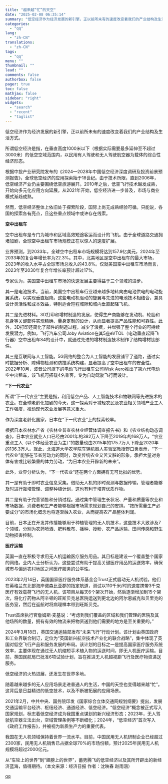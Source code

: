```yaml
---
title: "越来越“忙”的天空"
date: "2025-02-08 06:35:14"
summary: "低空经济作为经济发展的新引擎，正以前所未有的速度改变着我们的产业结构及生活方式。　　所谓低空经济..."
categories:
  - "qq"
lang:
  - "zh-CN"
translations:
  - "zh-CN"
tags:
  - "qq"
menu: ""
thumbnail: ""
lead: ""
comments: false
authorbox: false
pager: true
toc: false
mathjax: false
sidebar: "right"
widgets:
  - "search"
  - "recent"
  - "taglist"
---
```


低空经济作为经济发展的新引擎，正以前所未有的速度改变着我们的产业结构及生活方式。

所谓低空经济是指，在垂直高度1000米以下（根据实际需要最多延伸至不超过3000米）的低空空域范围内，以民用有人驾驶和无人驾驶航空器为载体的综合性经济形态。

根据中投产业研究院发布的《2024—2028年中国低空经济深度调研及投资前景预测报告》，全球低空经济的应用探索始于18世纪。由于技术所限，直到2006年，低空经济产业仍主要围绕低空旅游展开。2010年之后，低空飞行技术越发成熟，开始向多元化应用方向延展。从2021年开始，低空经济进一步普及，市场与商业模式渐趋成熟。

然而，低空经济整体上依旧处于探索阶段，国际上尚无成熟经验可循。只能说，各国的探索各有亮点，且这些重点领域中或许存在线索。

**空中出租车**

空中出租车是专门为城市和区域高效短途客运而设计的飞机。由于全球道路交通拥堵加剧，全球空中出租车市场规模正在以惊人的速度扩展。

业界预测，到2033年，全球空中出租车市场规模将达到157.9亿美元，2024年至2033年的复合年增长率为22.3%。其中，北美地区是空中出租车的最大市场，2023年的收入水平占全球市场总收入的43.8%。仅就美国空中出租车市场而言，2023年至2030年复合年增长率预计超过17%。

专家认为，美国空中出租车市场的快速发展主要得益于三个领域的进步。

其一是电池技术。当前，美国空中出租车行业越来越多地转向由电池供电的电动旋翼系统，以实现垂直起降。这些电动机驱动的旋翼与先进的电池技术相结合，兼具设计灵活性和成本效益，特别适合短程城际和城内垂直起降飞机。

其二是先进材料。3D打印和增材制造的发展，使得生产商能够在发动机、轮胎和机身等关键部件实现精确、量身定制的设计，从而显著提高产品性能和可靠性。此外，3D打印还简化了部件的制造过程，减少了浪费，并增强了整个行业的可持续发展潜力。例如，飞行汽车公司Joby Aviation在其5座eVTOL（电动垂直起降飞行器）空中出租车S4的设计中，就通过先进的增材制造技术制作了结构增材钛部件。

其三是互联网与人工智能。5G网络的整合为人工智能的发展铺平了道路，通过实时数据分析、障碍物检测和防撞系统构建，显著提高了空中出租车的安全性。2022年10月，波音公司旗下的电动飞行出租车公司Wisk Aero推出了第六代电动空中出租车，该飞机可搭载4名乘客，专为自动驾驶飞行而设计。

**“下一代农业”**

所谓“下一代农业”主要是指，利用低空产品、人工智能技术和物联网等先进技术的农业。在全球老龄化加剧的今天，这一探索对于减轻农民及农业相关领域产业工人工作强度，推动现代农业发展等意义重大。

作为深度老龄化国家，日本在“下一代农业”上的探索较早。

根据日本农林水产省《农林业普查农林业经营体调查报告书》和《农业结构动态调查》，日本农业就业人口已经由2001年的382万人下降至2019年的168万人。“农业重点工人（以个体经营农业为主）”的数量也由2015年的175.7万人下降至2020年的136.3万人。就此，北海道大学农学院车辆机器人实验室教授野口勇表示，“下一代农业”能够在节省劳动力的同时，改变传统农业又苦又脏的形象，承担大量对身体有害或比较繁重的体力劳动，“为日本农业开辟新的未来”。

此外，业界分析认为，“下一代农业”还在两个方面拥有无可比拟的优势。

其一是有助于即时农业信息采集。借助无人机的即时观测与数据传输，管理者能够及时进行栽培管理、调整种植计划，这也有利于培育优质作物。

其二是有助于完善销售和分销过程。通过集中管理生长状况、产量和质量等农业和市场数据，消费者和生产者能够根据市场需求规划自己的安排。“按所需量生产必要成分”的市场化概念也将逐渐融入农业，从而提高农产品整体利润。

目前，日本正在开发并传播能够用于种植管理的无人机技术，这些技术大致涉及7个领域，分别为农药喷洒、肥料散布、播种、授粉、农产品运输、田间传感和野生动物损害控制。

**医疗运输**

英国一直在积极寻求用无人机运输医疗服务用品。其目标是建设一个覆盖整个国家的网络。业内人士分析认为，这些尝试有助于提高关键医疗用品的运送效率，确保城市与偏远农村地区之间医疗服务的公平性。

2023年2月14日，英国国家医疗服务体系基金会Trust正式启动无人机试验。他们在英格兰东北部海岸诺森比亚郡的指定航道，测试以110千米/时的速度携带3千克医疗有效载荷飞行的无人机。该项目从每天6个架次开始，然后逐渐增加到15个架次，将化疗药物从阿辛顿的旺斯贝克总医院运送到更北边的阿尔恩威克和贝里克的医务室，然后在返航时将病理样本带到旺斯贝克。

Trust首席执行官詹姆斯·麦基说：“考虑到我们覆盖的区域和我们管理的医院及其他场所的数量，拥有有效的物流来把物资送到他们需要的地方是至关重要的。”

2024年3月18日，英国交通运输部发布“未来飞行”行动计划。该计划由英国政府和工业界联合制订，定位为“英国新兴航空技术产业化的联合战略”，集中体现了英国对低空飞行产品和服务发展的布局。该计划的目标之一是提高国家医疗服务系统效率，主要体现在通过无人机缩短手术植入物的运送时间，即无人机医疗运输。目前，英国民航局已批准6项试验计划，旨在推进无人机超视距飞行及医疗物资递送服务。

低空经济的火热进展，还发生在世界多地。

随着越来越多的无人应用场景走进普通人的生活，中国的天空也变得越来越“忙”。这背后是日益精进的低空技术，以及不断被拓展的应用场景。

2021年2月，中共中央、国务院印发《国家综合立体交通网规划纲要》提出，发展交通运输平台经济、枢纽经济、通道经济、低空经济。“低空经济”概念被正式写入国家规划，标志着低空经济成为我国重点谋划的新兴经济形态；2023年，无人驾驶航空器立法出台，空域管理条例等不断细化；2024年，“低空经济”首次写入《政府工作报告》，并被视为新质生产力的重要代表。

我国在无人机领域保持着世界一流水平。目前，中国民用无人机研制企业已经超过2300家，民用无人机销售已占据全球70%的市场份额，预计2025年民用无人机规模将超过2000亿元。

从“车轮上的世界”到“翅膀上的世界”，蓄势腾飞的低空经济以及其所开辟出的新经济蓝海，值得期待。（本文来源：经济日报 作者：沈映春 赵雨涵）

[qq](https://new.qq.com/rain/a/20250208A0147E00)
